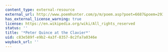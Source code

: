 ```yaml
---
content_type: external-resource
external_url: http://www.poemhunter.com/p/m/poem.asp?poet=6687&poem=29301
has_external_license_warning: true
license: https://en.wikipedia.org/wiki/All_rights_reserved
status: ''
title: '*Peter Quince at the Clavier*'
uid: c83e589f-e9b2-4a3f-8357-8c2fa7a0346e
wayback_url: ''
---
```


